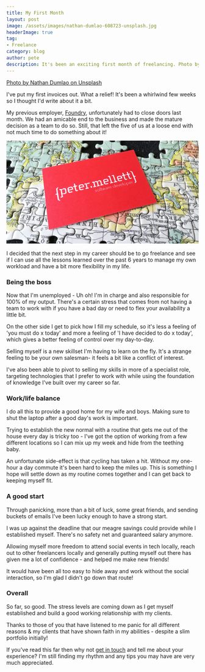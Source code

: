 ```yaml
---
title: My First Month
layout: post
image: /assets/images/nathan-dumlao-608723-unsplash.jpg
headerImage: true
tag:
- Freelance
category: blog
author: pete
description: It's been an exciting first month of freelancing. Photo by Nathan Dumlao on Unsplash
---
```


[Photo by Nathan Dumlao on Unsplash](https://unsplash.com/photos/eZIzlTVgqNU)

I've put my first invoices out. What a relief! It's been a whirlwind few weeks so I thought I'd write about it a bit.

My previous employer, [Foundry](https://insidefoundry.co.uk), unfortunately had to close doors last month. We had an amicable end to the business and made the mature decision as a team to do so. Still, that left the five of us at a loose end with not much time to do something about it!

![My business card](/assets/images/business-card.jpg)

I decided that the next step in my career should be to go freelance and see if I can use all the lessons learned over the past 6 years to manage my own workload and have a bit more flexibility in my life.

### Being the boss

Now that I'm unemployed - Uh oh! I'm in charge and also responsible for 100% of my output. There's a certain stress that comes from not having a team to work with if you have a bad day or need to flex your availability a little bit.

On the other side I get to pick how I fill my schedule, so it's less a feeling of 'you must do x today' and more a feeling of 'I have decided to do x today', which gives a better feeling of control over my day-to-day.

Selling myself is a new skillset I'm having to learn on the fly. It's a strange feeling to be your own salesman- it feels a bit like a conflict of interest.

I've also been able to pivot to selling my skills in more of a specialist role, targeting technologies that I prefer to work with while using the foundation of knowledge I've built over my career so far.

### Work/life balance

I do all this to provide a good home for my wife and boys. Making sure to shut the laptop after a good day's work is important.

Trying to establish the new normal with a routine that gets me out of the house every day is tricky too - I've got the option of working from a few different locations so I can mix up my week and hide from the teething baby.

An unfortunate side-effect is that cycling has taken a hit. Without my one-hour a day commute it's been hard to keep the miles up. This is something I hope will settle down as my routine comes together and I can get back to keeping myself fit.

### A good start

Through panicking, more than a bit of luck, some great friends, and sending buckets of emails I've been lucky enough to have a strong start.

I was up against the deadline that our meagre savings could provide while I established myself. There's no safety net and guaranteed salary anymore.

Allowing myself more freedom to attend social events in tech locally, reach out to other freelancers locally and generally putting myself out there has given me a lot of confidence - and helped me make new friends!

It would have been all too easy to hide away and work without the social interaction, so I'm glad I didn't go down that route!

### Overall

So far, so good. The stress levels are coming down as I get myself established and build a good working relationship with my clients.

Thanks to those of you that have listened to me panic for all different reasons &amp; my clients that have shown faith in my abilities - despite a slim portfolio initially!

If you've read this far then why not [get in touch](mailto:web@petermellett.co.uk) and tell me about your experience? I'm still finding my rhythm and any tips you may have are very much appreciated.
